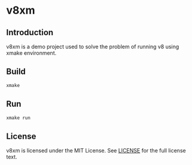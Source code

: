 # v8xm

## Introduction

v8xm is a demo project used to solve the problem of running v8 using xmake environment.

## Build

```bash
xmake
```

## Run

```bash
xmake run
```

## License

v8xm is licensed under the MIT License. See [LICENSE](LICENSE) for the full license text.
